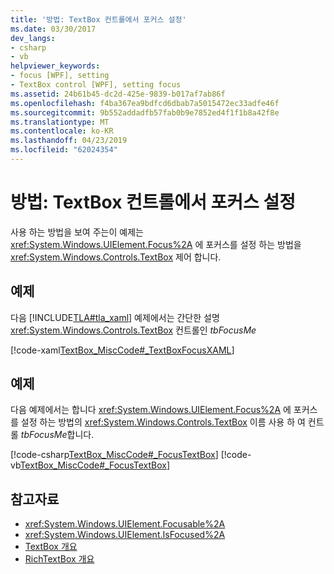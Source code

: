 ```yaml
---
title: '방법: TextBox 컨트롤에서 포커스 설정'
ms.date: 03/30/2017
dev_langs:
- csharp
- vb
helpviewer_keywords:
- focus [WPF], setting
- TextBox control [WPF], setting focus
ms.assetid: 24b61b45-dc2d-425e-9839-b017af7ab86f
ms.openlocfilehash: f4ba367ea9bdfcd6dbab7a5015472ec33adfe46f
ms.sourcegitcommit: 9b552addadfb57fab0b9e7852ed4f1f1b8a42f8e
ms.translationtype: MT
ms.contentlocale: ko-KR
ms.lasthandoff: 04/23/2019
ms.locfileid: "62024354"
---
```

# <a name="how-to-set-focus-in-a-textbox-control"></a>방법: TextBox 컨트롤에서 포커스 설정
사용 하는 방법을 보여 주는이 예제는 <xref:System.Windows.UIElement.Focus%2A> 에 포커스를 설정 하는 방법을 <xref:System.Windows.Controls.TextBox> 제어 합니다.  
  
## <a name="example"></a>예제  
 다음 [!INCLUDE[TLA#tla_xaml](../../../../includes/tlasharptla-xaml-md.md)] 예제에서는 간단한 설명 <xref:System.Windows.Controls.TextBox> 컨트롤인 *tbFocusMe*  
  
 [!code-xaml[TextBox_MiscCode#_TextBoxFocusXAML](~/samples/snippets/csharp/VS_Snippets_Wpf/TextBox_MiscCode/CSharp/Window1.xaml#_textboxfocusxaml)]  
  
## <a name="example"></a>예제  
 다음 예제에서는 합니다 <xref:System.Windows.UIElement.Focus%2A> 에 포커스를 설정 하는 방법의 <xref:System.Windows.Controls.TextBox> 이름 사용 하 여 컨트롤 *tbFocusMe*합니다.  
  
 [!code-csharp[TextBox_MiscCode#_FocusTextBox](~/samples/snippets/csharp/VS_Snippets_Wpf/TextBox_MiscCode/CSharp/Window1.xaml.cs#_focustextbox)]
 [!code-vb[TextBox_MiscCode#_FocusTextBox](~/samples/snippets/visualbasic/VS_Snippets_Wpf/TextBox_MiscCode/VisualBasic/Window1.xaml.vb#_focustextbox)]  
  
## <a name="see-also"></a>참고자료

- <xref:System.Windows.UIElement.Focusable%2A>
- <xref:System.Windows.UIElement.IsFocused%2A>
- [TextBox 개요](textbox-overview.md)
- [RichTextBox 개요](richtextbox-overview.md)

